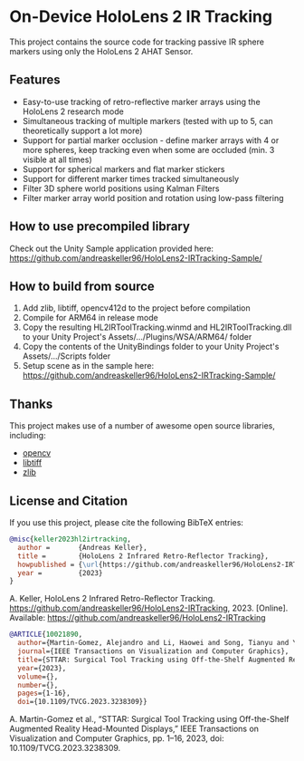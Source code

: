 # On-Device HoloLens 2 IR Tracking

This project contains the source code for tracking passive IR sphere markers using only the HoloLens 2 AHAT Sensor.


## Features
* Easy-to-use tracking of retro-reflective marker arrays using the HoloLens 2 research mode
* Simultaneous tracking of multiple markers (tested with up to 5, can theoretically support a lot more)
* Support for partial marker occlusion - define marker arrays with 4 or more spheres, keep tracking even when some are occluded (min. 3 visible at all times)
* Support for spherical markers and flat marker stickers
* Support for different marker times tracked simultaneously
* Filter 3D sphere world positions using Kalman Filters
* Filter marker array world position and rotation using low-pass filtering


## How to use precompiled library
Check out the Unity Sample application provided here: https://github.com/andreaskeller96/HoloLens2-IRTracking-Sample/


## How to build from source
1. Add zlib, libtiff, opencv412d to the project before compilation
2. Compile for ARM64 in release mode
3. Copy the resulting HL2IRToolTracking.winmd and HL2IRToolTracking.dll to your Unity Project's Assets/.../Plugins/WSA/ARM64/ folder
4. Copy the contents of the UnityBindings folder to your Unity Project's Assets/.../Scripts folder
5. Setup scene as in the sample here: https://github.com/andreaskeller96/HoloLens2-IRTracking-Sample/


## Thanks
This project makes use of a number of awesome open source libraries, including:
* [opencv](https://github.com/opencv/opencv)
* [libtiff](https://gitlab.com/libtiff/libtiff)
* [zlib](https://github.com/madler/zlib)


## License and Citation

If you use this project, please cite the following BibTeX entries:

```BibTeX
@misc{keller2023hl2irtracking,
  author =       {Andreas Keller},
  title =        {HoloLens 2 Infrared Retro-Reflector Tracking},
  howpublished = {\url{https://github.com/andreaskeller96/HoloLens2-IRTracking}},
  year =         {2023}
}
```
A. Keller, HoloLens 2 Infrared Retro-Reflector Tracking. https://github.com/andreaskeller96/HoloLens2-IRTracking, 2023. [Online]. Available: https://github.com/andreaskeller96/HoloLens2-IRTracking

```bibtex
@ARTICLE{10021890,
  author={Martin-Gomez, Alejandro and Li, Haowei and Song, Tianyu and Yang, Sheng and Wang, Guangzhi and Ding, Hui and Navab, Nassir and Zhao, Zhe and Armand, Mehran},
  journal={IEEE Transactions on Visualization and Computer Graphics}, 
  title={STTAR: Surgical Tool Tracking using Off-the-Shelf Augmented Reality Head-Mounted Displays}, 
  year={2023},
  volume={},
  number={},
  pages={1-16},
  doi={10.1109/TVCG.2023.3238309}}

```
A. Martin-Gomez et al., “STTAR: Surgical Tool Tracking using Off-the-Shelf Augmented Reality Head-Mounted Displays,” IEEE Transactions on Visualization and Computer Graphics, pp. 1–16, 2023, doi: 10.1109/TVCG.2023.3238309.

